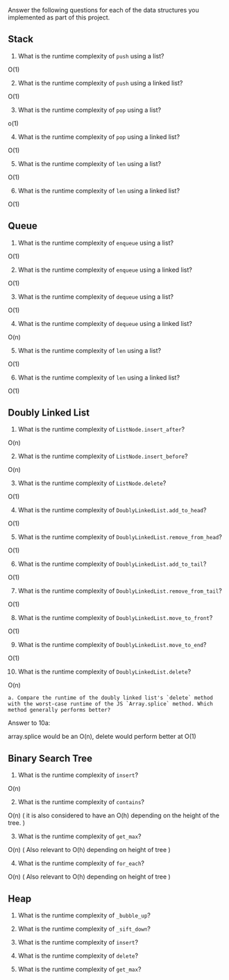 Answer the following questions for each of the data structures you implemented as part of this project.

## Stack

1. What is the runtime complexity of `push` using a list?

O(1)

2. What is the runtime complexity of `push` using a linked list?

O(1)

3. What is the runtime complexity of `pop` using a list?

o(1)

4. What is the runtime complexity of `pop` using a linked list?

O(1)

5. What is the runtime complexity of `len` using a list?

O(1)

6. What is the runtime complexity of `len` using a linked list?

O(1)

## Queue

1. What is the runtime complexity of `enqueue` using a list?

O(1)

2. What is the runtime complexity of `enqueue` using a linked list?

O(1)

3. What is the runtime complexity of `dequeue` using a list?

O(1)

4. What is the runtime complexity of `dequeue` using a linked list?

O(n)

5. What is the runtime complexity of `len` using a list?

O(1)

6. What is the runtime complexity of `len` using a linked list?

O(1)

## Doubly Linked List

1. What is the runtime complexity of `ListNode.insert_after`?

O(n)

2. What is the runtime complexity of `ListNode.insert_before`?

O(n)

3. What is the runtime complexity of `ListNode.delete`?

O(1)

4. What is the runtime complexity of `DoublyLinkedList.add_to_head`?

O(1)

5. What is the runtime complexity of `DoublyLinkedList.remove_from_head`?

O(1)

6. What is the runtime complexity of `DoublyLinkedList.add_to_tail`?

O(1)

7. What is the runtime complexity of `DoublyLinkedList.remove_from_tail`?

O(1)

8. What is the runtime complexity of `DoublyLinkedList.move_to_front`?

O(1)

9. What is the runtime complexity of `DoublyLinkedList.move_to_end`?

O(1)

10. What is the runtime complexity of `DoublyLinkedList.delete`?

O(n)

    a. Compare the runtime of the doubly linked list's `delete` method with the worst-case runtime of the JS `Array.splice` method. Which method generally performs better?

Answer to 10a:

array.splice would be an O(n), delete would perform better at O(1)

## Binary Search Tree

1. What is the runtime complexity of `insert`?

O(n)

2. What is the runtime complexity of `contains`?

O(n) ( it is also considered to have an O(h) depending on the height of the tree. )

3. What is the runtime complexity of `get_max`?

O(n) ( Also relevant to O(h) depending on height of tree )

4. What is the runtime complexity of `for_each`?

O(n) ( Also relevant to O(h) depending on height of tree )

## Heap

1. What is the runtime complexity of `_bubble_up`?

2. What is the runtime complexity of `_sift_down`?

3. What is the runtime complexity of `insert`?

4. What is the runtime complexity of `delete`?

5. What is the runtime complexity of `get_max`?
